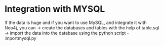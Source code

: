# Integration with MYSQL
  If the data is huge and if you want to use MySQL, and integrate it with Neo4j, you can 
  -> create the databases and tables with the help of table.sql
  -> import the data into the database using the python script - importmysql.py